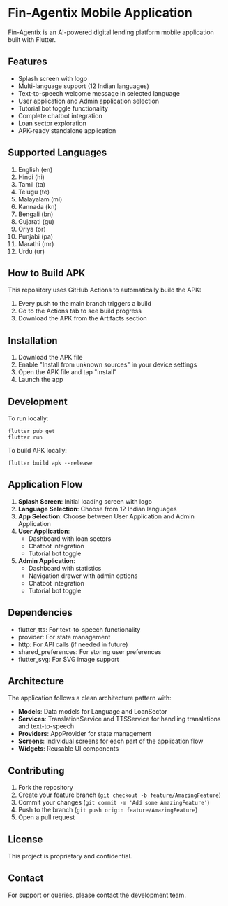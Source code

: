 # Fin-Agentix Mobile Application

Fin-Agentix is an AI-powered digital lending platform mobile application built with Flutter.

## Features

- Splash screen with logo
- Multi-language support (12 Indian languages)
- Text-to-speech welcome message in selected language
- User application and Admin application selection
- Tutorial bot toggle functionality
- Complete chatbot integration
- Loan sector exploration
- APK-ready standalone application

## Supported Languages

1. English (en)
2. Hindi (hi)
3. Tamil (ta)
4. Telugu (te)
5. Malayalam (ml)
6. Kannada (kn)
7. Bengali (bn)
8. Gujarati (gu)
9. Oriya (or)
10. Punjabi (pa)
11. Marathi (mr)
12. Urdu (ur)

## How to Build APK

This repository uses GitHub Actions to automatically build the APK:

1. Every push to the main branch triggers a build
2. Go to the Actions tab to see build progress
3. Download the APK from the Artifacts section

## Installation

1. Download the APK file
2. Enable "Install from unknown sources" in your device settings
3. Open the APK file and tap "Install"
4. Launch the app

## Development

To run locally:
```
flutter pub get
flutter run
```

To build APK locally:
```
flutter build apk --release
```

## Application Flow

1. **Splash Screen**: Initial loading screen with logo
2. **Language Selection**: Choose from 12 Indian languages
3. **App Selection**: Choose between User Application and Admin Application
4. **User Application**: 
   - Dashboard with loan sectors
   - Chatbot integration
   - Tutorial bot toggle
5. **Admin Application**:
   - Dashboard with statistics
   - Navigation drawer with admin options
   - Chatbot integration
   - Tutorial bot toggle

## Dependencies

- flutter_tts: For text-to-speech functionality
- provider: For state management
- http: For API calls (if needed in future)
- shared_preferences: For storing user preferences
- flutter_svg: For SVG image support

## Architecture

The application follows a clean architecture pattern with:

- **Models**: Data models for Language and LoanSector
- **Services**: TranslationService and TTSService for handling translations and text-to-speech
- **Providers**: AppProvider for state management
- **Screens**: Individual screens for each part of the application flow
- **Widgets**: Reusable UI components

## Contributing

1. Fork the repository
2. Create your feature branch (`git checkout -b feature/AmazingFeature`)
3. Commit your changes (`git commit -m 'Add some AmazingFeature'`)
4. Push to the branch (`git push origin feature/AmazingFeature`)
5. Open a pull request

## License

This project is proprietary and confidential.

## Contact

For support or queries, please contact the development team.